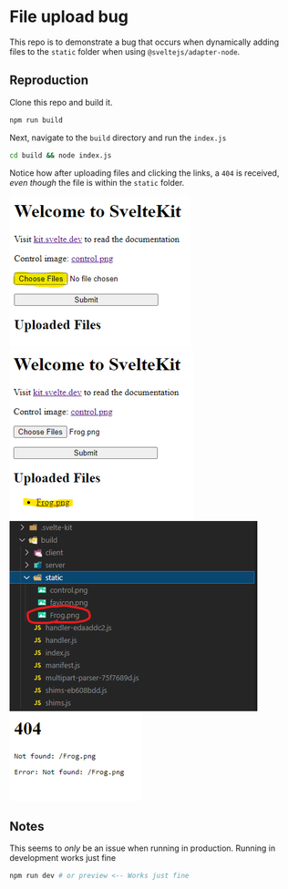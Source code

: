 # File upload bug

This repo is to demonstrate a bug that occurs when dynamically adding files to the `static` folder when using `@sveltejs/adapter-node`.

## Reproduction

Clone this repo and build it.

```bash
npm run build
```

Next, navigate to the `build` directory and run the `index.js`

```bash
cd build && node index.js
```

Notice how after uploading files and clicking the links, a `404` is received, _even though_ the file is within the `static` folder.

![choose](.github/choose.png)
![submitted](.github/submitted.png)
![file](.github/file.png)
![404](.github/404.png)

## Notes

This seems to _only_ be an issue when running in production. Running in development works just fine

```bash
npm run dev # or preview <-- Works just fine
```